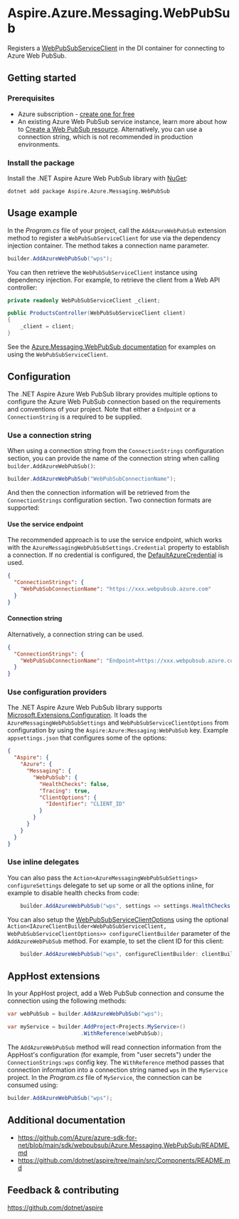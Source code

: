 # Aspire.Azure.Messaging.WebPubSub

Registers a [WebPubSubServiceClient](https://learn.microsoft.com/dotnet/api/azure.messaging.webpubsub.webpubsubserviceclient) in the DI container for connecting to Azure Web PubSub.

## Getting started

### Prerequisites

- Azure subscription - [create one for free](https://azure.microsoft.com/free/)
- An existing Azure Web PubSub service instance, learn more about how to [Create a Web PubSub resource](https://learn.microsoft.com/azure/azure-web-pubsub/howto-develop-create-instance). Alternatively, you can use a connection string, which is not recommended in production environments.

### Install the package

Install the .NET Aspire Azure Web PubSub library with [NuGet](https://www.nuget.org):

```dotnetcli
dotnet add package Aspire.Azure.Messaging.WebPubSub
```

## Usage example

In the _Program.cs_ file of your project, call the `AddAzureWebPubSub` extension method to register a `WebPubSubServiceClient` for use via the dependency injection container. The method takes a connection name parameter.

```csharp
builder.AddAzureWebPubSub("wps");
```

You can then retrieve the `WebPubSubServiceClient` instance using dependency injection. For example, to retrieve the client from a Web API controller:

```csharp
private readonly WebPubSubServiceClient _client;

public ProductsController(WebPubSubServiceClient client)
{
    _client = client;
}
```

See the [Azure.Messaging.WebPubSub documentation](https://github.com/Azure/azure-sdk-for-net/blob/main/sdk/webpubsub/Azure.Messaging.WebPubSub/README.md) for examples on using the `WebPubSubServiceClient`.

## Configuration

The .NET Aspire Azure Web PubSub library provides multiple options to configure the Azure Web PubSub connection based on the requirements and conventions of your project. Note that either a `Endpoint` or a `ConnectionString` is a required to be supplied.

### Use a connection string

When using a connection string from the `ConnectionStrings` configuration section, you can provide the name of the connection string when calling `builder.AddAzureWebPubSub()`:

```csharp
builder.AddAzureWebPubSub("WebPubSubConnectionName");
```

And then the connection information will be retrieved from the `ConnectionStrings` configuration section. Two connection formats are supported:

#### Use the service endpoint

The recommended approach is to use the service endpoint, which works with the `AzureMessagingWebPubSubSettings.Credential` property to establish a connection. If no credential is configured, the [DefaultAzureCredential](https://learn.microsoft.com/dotnet/api/azure.identity.defaultazurecredential) is used.

```json
{
  "ConnectionStrings": {
    "WebPubSubConnectionName": "https://xxx.webpubsub.azure.com"
  }
}
```

#### Connection string

Alternatively, a connection string can be used.

```json
{
  "ConnectionStrings": {
    "WebPubSubConnectionName": "Endpoint=https://xxx.webpubsub.azure.com;AccessKey==xxxxxxx"
  }
}
```

### Use configuration providers

The .NET Aspire Azure Web PubSub library supports [Microsoft.Extensions.Configuration](https://learn.microsoft.com/dotnet/api/microsoft.extensions.configuration). It loads the `AzureMessagingWebPubSubSettings` and `WebPubSubServiceClientOptions` from configuration by using the `Aspire:Azure:Messaging:WebPubSub` key. Example `appsettings.json` that configures some of the options:

```json
{
  "Aspire": {
    "Azure": {
      "Messaging": {
        "WebPubSub": {
          "HealthChecks": false,
          "Tracing": true,
          "ClientOptions": {
            "Identifier": "CLIENT_ID"
          }
        }
      }
    }
  }
}
```

### Use inline delegates

You can also pass the `Action<AzureMessagingWebPubSubSettings> configureSettings` delegate to set up some or all the options inline, for example to disable health checks from code:

```csharp
    builder.AddAzureWebPubSub("wps", settings => settings.HealthChecks = false);
```

You can also setup the [WebPubSubServiceClientOptions](https://learn.microsoft.com/dotnet/api/azure.messaging.WebPubSub.WebPubSubServiceClientoptions) using the optional `Action<IAzureClientBuilder<WebPubSubServiceClient, WebPubSubServiceClientOptions>> configureClientBuilder` parameter of the `AddAzureWebPubSub` method. For example, to set the client ID for this client:

```csharp
    builder.AddAzureWebPubSub("wps", configureClientBuilder: clientBuilder => clientBuilder.ConfigureOptions(options => options.Identifier = "CLIENT_ID"));
```

## AppHost extensions

In your AppHost project, add a Web PubSub connection and consume the connection using the following methods:

```csharp
var webPubSub = builder.AddAzureWebPubSub("wps");

var myService = builder.AddProject<Projects.MyService>()
                       .WithReference(webPubSub);
```

The `AddAzureWebPubSub` method will read connection information from the AppHost's configuration (for example, from "user secrets") under the `ConnectionStrings:wps` config key. The `WithReference` method passes that connection information into a connection string named `wps` in the `MyService` project. In the _Program.cs_ file of `MyService`, the connection can be consumed using:

```csharp
builder.AddAzureWebPubSub("wps");
```

## Additional documentation

* https://github.com/Azure/azure-sdk-for-net/blob/main/sdk/webpubsub/Azure.Messaging.WebPubSub/README.md
* https://github.com/dotnet/aspire/tree/main/src/Components/README.md

## Feedback & contributing

https://github.com/dotnet/aspire
